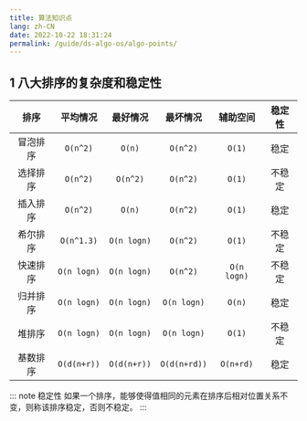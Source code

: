 ```yaml
---
title: 算法知识点
lang: zh-CN
date: 2022-10-22 18:31:24
permalink: /guide/ds-algo-os/algo-points/
---
```


## 1 八大排序的复杂度和稳定性

|   排序   |  平均情况   |  最好情况   |   最坏情况   |  辅助空间   | 稳定性 |
| :------: | :---------: | :---------: | :----------: | :---------: | :----: |
| 冒泡排序 |  `O(n^2)`   |   `O(n)`    |   `O(n^2)`   |   `O(1)`    |  稳定  |
| 选择排序 |  `O(n^2)`   |  `O(n^2)`   |   `O(n^2)`   |   `O(1)`    | 不稳定 |
| 插入排序 |  `O(n^2)`   |   `O(n)`    |   `O(n^2)`   |   `O(1)`    |  稳定  |
| 希尔排序 | `O(n^1.3)`  | `O(n logn)` |   `O(n^2)`   |   `O(1)`    | 不稳定 |
| 快速排序 | `O(n logn)` | `O(n logn)` |   `O(n^2)`   | `O(n logn)` | 不稳定 |
| 归并排序 | `O(n logn)` | `O(n logn)` | `O(n logn)`  |   `O(n)`    |  稳定  |
|  堆排序  | `O(n logn)` | `O(n logn)` | `O(n logn)`  |   `O(1)`    | 不稳定 |
| 基数排序 | `O(d(n+r))` | `O(d(n+r))` | `O(d(n+rd))` |  `O(n+rd)`  |  稳定  |

::: note 稳定性
如果一个排序，能够使得值相同的元素在排序后相对位置关系不变，则称该排序稳定，否则不稳定。
:::
